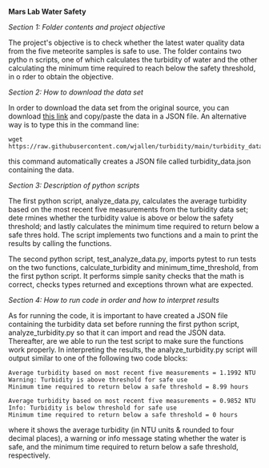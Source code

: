  **Mars Lab Water Safety**
 
*Section 1: Folder contents and project objective*

The project's objective is to check whether the latest water quality data from the five meteorite samples is safe to use. The folder contains two pytho    n scripts, one of which calculates the turbidity of water and the other calculating the minimum time required to reach below the safety threshold, in o    rder to obtain the objective.

*Section 2: How to download the data set*  

In order to download the data set from the original source, you can download [this link](https://raw.githubusercontent.com/wjallen/turbidity/main/turbidity_data.json) and copy/paste the data in a JSON file. An alternative way is to type this in the command line:

    wget https://raw.githubusercontent.com/wjallen/turbidity/main/turbidity_data.json

this command automatically creates a JSON file called turbidity_data.json containing the data.

*Section 3: Description of python scripts*

The first python script, analyze_data.py, calculates the average turbidity based on the most recent five measurements from the turbidity data set; dete    rmines whether the turbidity value is above or below the safety threshold; and lastly calculates the minimum time required to return below a safe thres    hold. The script implements two functions and a main to print the results by calling the functions.

The second python script, test_analyze_data.py, imports pytest to run tests on the two functions, calculate_turbidity and minimum_time_threshold, from the first python script. It performs simple sanity checks that the math is correct, checks types returned and exceptions thrown what are expected.

*Section 4: How to run code in order and how to interpret results*

As for running the code, it is important to have created a JSON file containing the turbidity data set before running the first python script, analyze_turbidity.py so that it can import and read the JSON data. Thereafter, are we able to run the test script to make sure the functions work properly. In interpreting the results, the analyze_turbidity.py script will output similar to one of the following two code blocks:
   
    Average turbidity based on most recent five measurements = 1.1992 NTU
    Warning: Turbidity is above threshold for safe use
    Minimum time required to return below a safe threshold = 8.99 hours 	  

    Average turbidity based on most recent five measurements = 0.9852 NTU
    Info: Turbidity is below threshold for safe use
    Minimum time required to return below a safe threshold = 0 hours

where it shows the average turbidity (in NTU units & rounded to four decimal places), a warning or info message stating whether the water is safe, and the minimum time required to return below a safe threshold, respectively. 

